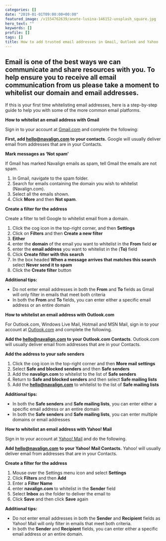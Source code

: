```yaml
---
categories: []
date: "2019-01-01T09:00:00+00:00"
featured_image: /v1554762639/anete-lusina-146152-unsplash_square.jpg
hero_text: ""
keywords: []
profile: []
tags: []
title: How to add trusted email addresses in Gmail, Outlook and Yahoo
---
```

## Email is one of the best ways we can communicate and share resources with you. To help ensure you to receive all email communication from us please take a moment to whitelist our domain and email addresses.

If this is your first time whitelisting email addresses, here is a step-by-step guide to help you with some of the more common email platforms.

**How to whitelist an email address with Gmail**

Sign in to your account at [Gmail.com](https://mail.google.com/) and complete the following:

**First, add hello@navalign.com to your contacts.** Google will usually deliver email from addresses that are in your Contacts.

**Mark messages as ‘Not spam’**

If Gmail has marked Navalign emails as spam, tell Gmail the emails are not spam.

1. In Gmail, navigate to the spam folder.
2. Search for emails containing the domain you wish to whitelist (Navalign.com).
3. Select all the emails shown.
4. Click **More** and then **Not spam**.

**Create a filter for the address**

Create a filter to tell Google to whitelist email from a domain.

1. Click the cog icon in the top-right corner, and then **Settings**
2. Click on **Filters** and then **Create a new filter**
3. **Either**
4. enter the **domain** of the email you want to whitelist in the **From** field **or**
5. enter the **email address** you want to whitelist in the (**To)** field
6. Click **Create filter with this search**
7. In the box headed **When a message arrives that matches this search** select **Never send it to spam**
8. Click the **Create filter** button

**Additional tips:**

* Do not enter email addresses in both the **From** and **To** fields as Gmail will only filter in emails that meet both criteria
* In both the **From** and **To** fields, you can enter either a specific email address or an entire domain

**How to whitelist an email address with Outlook.com**

For Outlook.com, Windows Live Mail, Hotmail and MSN Mail, sign in to your account at [Outlook.com](https://outlook.com/) and complete the following.

**Add the hello@navalign.com to your Outlook.com Contacts**. Outlook.com will usually deliver email from addresses that are in your Contacts.

**Add the address to your safe senders**

1. Click the cog icon in the top-right corner and then **More mail settings**
2. Select **Safe and blocked senders** and then **Safe senders**
3. Add the **navalign.com** to whitelist to the list of **Safe senders**
4. Return to **Safe and blocked senders** and then select **Safe mailing lists**
5. Add the **hello@navalign.com** to whitelist to the list of **Safe mailing lists**

**Additional tips:**

* In both the **Safe senders** and **Safe mailing lists**, you can enter either a specific email address or an entire domain
* In both the **Safe senders** and **Safe mailing lists**, you can enter multiple domains or email addresses

**How to whitelist an email address with Yahoo! Mail**

Sign in to your account at [Yahoo! Mail](https://mail.yahoo.com/) and do the following.

**Add** [**hello@navalign.com**](mailto:hello@navalign.com) **to your Yahoo! Mail Contacts.** Yahoo! will usually deliver email from addresses that are in your Contacts.

**Create a filter for the address**

1. Mouse over the Settings menu icon and select **Settings**
2. Click **Filters** and then **Add**
3. Enter a **Filter Name**
4. enter **navalign.com** to whitelist in the **Sender** field
5. Select **Inbox** as the folder to deliver the email to
6. Click **Save** and then click **Save** again

**Additional tips:**

* Do not enter email addresses in both the **Sender** and **Recipient** fields as Yahoo! Mail will only filter in emails that meet both criteria.
* In both the **Sender** and **Recipient** fields, you can enter either a specific email address or an entire domain.